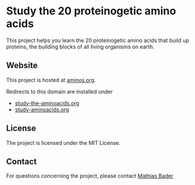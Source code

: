 # Study the 20 proteinogetic amino acids
This project helps you learn the 20 proteinogetic amino acids that build
up proteins, the building blocks of all living organisms on earth.

## Website
This project is hosted at [aminos.org](https://www.aminos.org).

Redirects to this domain are installed under

* [study-the-aminoacids.org](http://www.study-the-aminoacids.org)
* [study-aminoacids.org](http://www.study-aminoacids.org)

## License
The project is licensed under the MIT License.

## Contact
For questions concerning the project, please contact [Mathias Bader](mailto:mail@mathiasbader.de)
